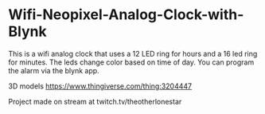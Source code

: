 # Wifi-Neopixel-Analog-Clock-with-Blynk
This is a wifi analog clock that uses a 12 LED ring for hours and a 16 led ring for minutes. 
The leds change color based on time of day. You can program the alarm via the blynk app.

3D models https://www.thingiverse.com/thing:3204447

Project made on stream at twitch.tv/theotherlonestar
